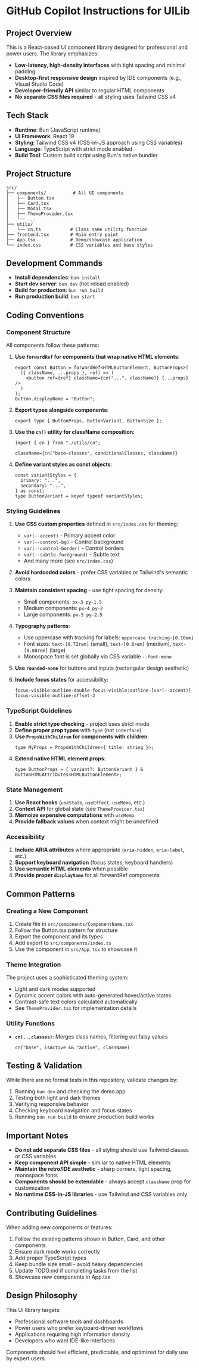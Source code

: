 # GitHub Copilot Instructions for UILib

## Project Overview

This is a React-based UI component library designed for professional and power users. The library emphasizes:
- **Low-latency, high-density interfaces** with tight spacing and minimal padding
- **Desktop-first responsive design** inspired by IDE components (e.g., Visual Studio Code)
- **Developer-friendly API** similar to regular HTML components
- **No separate CSS files required** - all styling uses Tailwind CSS v4

## Tech Stack

- **Runtime**: Bun (JavaScript runtime)
- **UI Framework**: React 19
- **Styling**: Tailwind CSS v4 (CSS-in-JS approach using CSS variables)
- **Language**: TypeScript with strict mode enabled
- **Build Tool**: Custom build script using Bun's native bundler

## Project Structure

```
src/
├── components/          # All UI components
│   ├── Button.tsx
│   ├── Card.tsx
│   ├── Modal.tsx
│   ├── ThemeProvider.tsx
│   └── ...
├── utils/
│   └── cn.ts           # Class name utility function
├── frontend.tsx        # Main entry point
├── App.tsx             # Demo/showcase application
└── index.css           # CSS variables and base styles
```

## Development Commands

- **Install dependencies**: `bun install`
- **Start dev server**: `bun dev` (hot reload enabled)
- **Build for production**: `bun run build`
- **Run production build**: `bun start`

## Coding Conventions

### Component Structure

All components follow these patterns:

1. **Use `forwardRef` for components that wrap native HTML elements**:
   ```tsx
   export const Button = forwardRef<HTMLButtonElement, ButtonProps>(
     ({ className, ...props }, ref) => (
       <button ref={ref} className={cn("...", className)} {...props} />
     )
   );
   Button.displayName = "Button";
   ```

2. **Export types alongside components**:
   ```tsx
   export type { ButtonProps, ButtonVariant, ButtonSize };
   ```

3. **Use the `cn()` utility for className composition**:
   ```tsx
   import { cn } from "./utils/cn";
   
   className={cn("base-classes", conditionalClasses, className)}
   ```

4. **Define variant styles as const objects**:
   ```tsx
   const variantStyles = {
     primary: "...",
     secondary: "...",
   } as const;
   type ButtonVariant = keyof typeof variantStyles;
   ```

### Styling Guidelines

1. **Use CSS custom properties** defined in `src/index.css` for theming:
   - `var(--accent)` - Primary accent color
   - `var(--control-bg)` - Control background
   - `var(--control-border)` - Control borders
   - `var(--subtle-foreground)` - Subtle text
   - And many more (see `src/index.css`)

2. **Avoid hardcoded colors** - prefer CSS variables or Tailwind's semantic colors

3. **Maintain consistent spacing** - use tight spacing for density:
   - Small components: `px-3 py-1.5`
   - Medium components: `px-4 py-2`
   - Large components: `px-5 py-2.5`

4. **Typography patterns**:
   - Use uppercase with tracking for labels: `uppercase tracking-[0.16em]`
   - Font sizes: `text-[0.72rem]` (small), `text-[0.8rem]` (medium), `text-[0.88rem]` (large)
   - Monospace font is set globally via CSS variable `--font-mono`

5. **Use `rounded-none`** for buttons and inputs (rectangular design aesthetic)

6. **Include focus states** for accessibility:
   ```tsx
   focus-visible:outline-double focus-visible:outline-[var(--accent)] focus-visible:outline-offset-2
   ```

### TypeScript Guidelines

1. **Enable strict type checking** - project uses strict mode
2. **Define proper prop types** with `type` (not `interface`)
3. **Use `PropsWithChildren` for components with children**:
   ```tsx
   type MyProps = PropsWithChildren<{ title: string }>;
   ```
4. **Extend native HTML element props**:
   ```tsx
   type ButtonProps = { variant?: ButtonVariant } & ButtonHTMLAttributes<HTMLButtonElement>;
   ```

### State Management

1. **Use React hooks** (`useState`, `useEffect`, `useMemo`, etc.)
2. **Context API** for global state (see `ThemeProvider.tsx`)
3. **Memoize expensive computations** with `useMemo`
4. **Provide fallback values** when context might be undefined

### Accessibility

1. **Include ARIA attributes** where appropriate (`aria-hidden`, `aria-label`, etc.)
2. **Support keyboard navigation** (focus states, keyboard handlers)
3. **Use semantic HTML elements** when possible
4. **Provide proper `displayName`** for all forwardRef components

## Common Patterns

### Creating a New Component

1. Create file in `src/components/ComponentName.tsx`
2. Follow the Button.tsx pattern for structure
3. Export the component and its types
4. Add export to `src/components/index.ts`
5. Use the component in `src/App.tsx` to showcase it

### Theme Integration

The project uses a sophisticated theming system:
- Light and dark modes supported
- Dynamic accent colors with auto-generated hover/active states
- Contrast-safe text colors calculated automatically
- See `ThemeProvider.tsx` for implementation details

### Utility Functions

- **`cn(...classes)`**: Merges class names, filtering out falsy values
  ```tsx
  cn("base", isActive && "active", className)
  ```

## Testing & Validation

While there are no formal tests in this repository, validate changes by:
1. Running `bun dev` and checking the demo app
2. Testing both light and dark themes
3. Verifying responsive behavior
4. Checking keyboard navigation and focus states
5. Running `bun run build` to ensure production build works

## Important Notes

- **Do not add separate CSS files** - all styling should use Tailwind classes or CSS variables
- **Keep component API simple** - similar to native HTML elements
- **Maintain the retro/IDE aesthetic** - sharp corners, tight spacing, monospace fonts
- **Components should be extendable** - always accept `className` prop for customization
- **No runtime CSS-in-JS libraries** - use Tailwind and CSS variables only

## Contributing Guidelines

When adding new components or features:
1. Follow the existing patterns shown in Button, Card, and other components
2. Ensure dark mode works correctly
3. Add proper TypeScript types
4. Keep bundle size small - avoid heavy dependencies
5. Update TODO.md if completing tasks from the list
6. Showcase new components in App.tsx

## Design Philosophy

This UI library targets:
- Professional software tools and dashboards
- Power users who prefer keyboard-driven workflows
- Applications requiring high information density
- Developers who want IDE-like interfaces

Components should feel efficient, predictable, and optimized for daily use by expert users.
